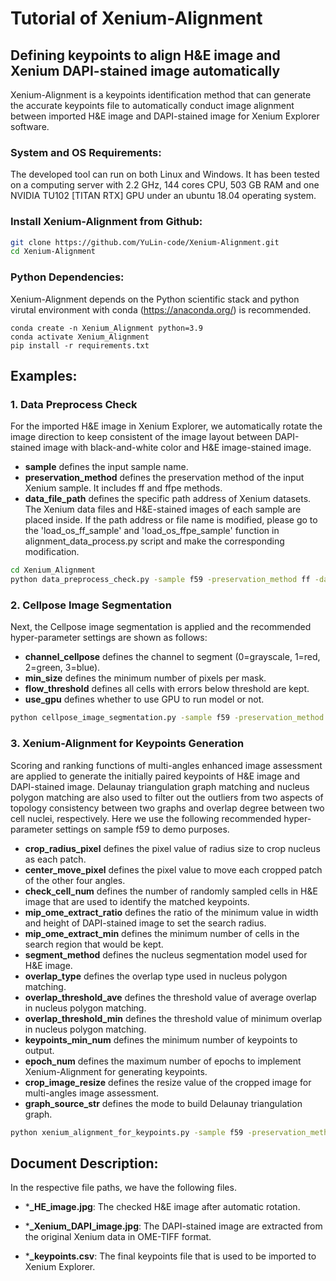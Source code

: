 # Tutorial of Xenium-Alignment

## Defining keypoints to align H&E image and Xenium DAPI-stained image automatically

Xenium-Alignment is a keypoints identification method that can generate the accurate keypoints file to automatically conduct image alignment between imported H&E image and DAPI-stained image for Xenium Explorer software.

### System and OS Requirements: 

The developed tool can run on both Linux and Windows. It has been tested on a computing server with 2.2 GHz, 144 cores CPU, 503 GB RAM and one NVIDIA TU102 [TITAN RTX] GPU under an ubuntu 18.04 operating system.

### Install Xenium-Alignment from Github:

```bash
git clone https://github.com/YuLin-code/Xenium-Alignment.git
cd Xenium-Alignment
```

### Python Dependencies: 

Xenium-Alignment depends on the Python scientific stack and python virutal environment with conda (<https://anaconda.org/>) is recommended.

```shell
conda create -n Xenium_Alignment python=3.9
conda activate Xenium_Alignment
pip install -r requirements.txt
```

## Examples:

### 1. Data Preprocess Check

For the imported H&E image in Xenium Explorer, we automatically rotate the image direction to keep consistent of the image layout between DAPI-stained image with black-and-white color and H&E image-stained image. 

- **sample** defines the input sample name.
- **preservation_method** defines the preservation method of the input Xenium sample. It includes ff and ffpe methods.
- **data_file_path** defines the specific path address of Xenium datasets. The Xenium data files and H&E-stained images of each sample are placed inside. If the path address or file name is modified, please go to the 'load_os_ff_sample' and 'load_os_ffpe_sample' function in alignment_data_process.py script and make the corresponding modification.

```bash
cd Xenium_Alignment
python data_preprocess_check.py -sample f59 -preservation_method ff -data_file_path ../Dataset/
```

### 2. Cellpose Image Segmentation

Next, the Cellpose image segmentation is applied and the recommended hyper-parameter settings are shown as follows:

- **channel_cellpose** defines the channel to segment (0=grayscale, 1=red, 2=green, 3=blue).
- **min_size** defines the minimum number of pixels per mask.
- **flow_threshold** defines all cells with errors below threshold are kept.
- **use_gpu** defines whether to use GPU to run model or not.

```bash
python cellpose_image_segmentation.py -sample f59 -preservation_method ff -data_file_path ../Dataset/ -channel_cellpose 1 -min_size 15 -flow_threshold 0.8
```

### 3. Xenium-Alignment for Keypoints Generation

Scoring and ranking functions of multi-angles enhanced image assessment are applied to generate the initially paired keypoints of H&E image and DAPI-stained image. Delaunay triangulation graph matching and nucleus polygon matching are also used to filter out the outliers from two aspects of topology consistency between two graphs and overlap degree between two cell nuclei, respectively. Here we use the following recommended hyper-parameter settings on sample f59 to demo purposes.

- **crop_radius_pixel** defines the pixel value of radius size to crop nucleus as each patch.
- **center_move_pixel** defines the pixel value to move each cropped patch of the other four angles.
- **check_cell_num** defines the number of randomly sampled cells in H&E image that are used to identify the matched keypoints.
- **mip_ome_extract_ratio** defines the ratio of the minimum value in width and height of DAPI-stained image to set the search radius.
- **mip_ome_extract_min** defines the minimum number of cells in the search region that would be kept.
- **segment_method** defines the nucleus segmentation model used for H&E image.
- **overlap_type** defines the overlap type used in nucleus polygon matching.
- **overlap_threshold_ave** defines the threshold value of average overlap in nucleus polygon matching.
- **overlap_threshold_min** defines the threshold value of minimum overlap in nucleus polygon matching.
- **keypoints_min_num** defines the minimum number of keypoints to output.
- **epoch_num** defines the maximum number of epochs to implement Xenium-Alignment for generating keypoints.
- **crop_image_resize** defines the resize value of the cropped image for multi-angles image assessment.
- **graph_source_str** defines the mode to build Delaunay triangulation graph.

```bash
python xenium_alignment_for_keypoints.py -sample f59 -preservation_method ff -data_file_path ../Dataset/ -crop_radius_pixel 400 -center_move_pixel 300 -check_cell_num 100 -mip_ome_extract_ratio 0.125 -mip_ome_extract_min 50 -segment_method cellpose -overlap_type overlap_ave -overlap_threshold_ave 0.9 -keypoints_min_num 15 -epoch_num 30
```

## Document Description:

In the respective file paths, we have the following files.

- ***_HE_image.jpg**:    The checked H&E image after automatic rotation.

- ***_Xenium_DAPI_image.jpg**:    The DAPI-stained image are extracted from the original Xenium data in OME-TIFF format.

- ***_keypoints.csv**:    The final keypoints file that is used to be imported to Xenium Explorer.